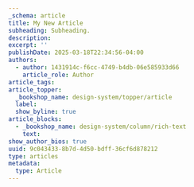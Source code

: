 ```yaml
---
_schema: article
title: My New Article
subheading: Subheading.
description:
excerpt: ''
publishDate: 2025-03-18T22:34:56-04:00
authors:
  - author: 1431914c-f6cc-4749-b4db-06e585933d66
    article_role: Author
article_tags:
article_topper:
  _bookshop_name: design-system/topper/article
  label:
  show_byline: true
article_blocks:
  - _bookshop_name: design-system/column/rich-text
    text:
show_author_bios: true
uuid: 9c043433-8b7d-4d50-bdff-36cf6d878212
type: articles
metadata:
  type: Article
---
```

